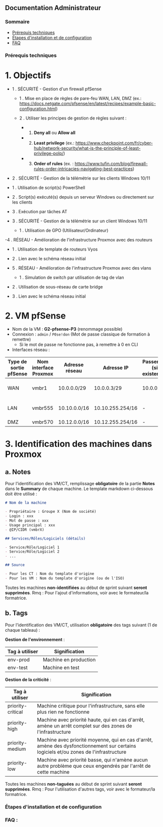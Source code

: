 ## Documentation Administrateur

### Sommaire
- [Prérequis techniques]()
- [Étapes d'installation et de configuration]()
- [FAQ]()

### Prérequis techniques

# 1. Objectifs

- 1 . SÉCURITÉ - Gestion d'un firewall pfSense
	- 1 . Mise en place de règles de pare-feu WAN, LAN, DMZ (ex.: https://docs.netgate.com/pfsense/en/latest/recipes/example-basic-configuration.html)
	
  - 2 . Utiliser les principes de gestion de règles suivant :
	-	1. **Deny all** ou **Allow all**
	-	2. **Least privilege** (ex.: https://www.checkpoint.com/fr/cyber-hub/network-security/what-is-the-principle-of-least-privilege-polp/)
	-	3. **Order of rules** (ex. : https://www.tufin.com/blog/firewall-rules-order-intricacies-navigating-best-practices)

- 2 . SÉCURITÉ - Gestion de la télémétrie sur les clients Windows 10/11
 -	1 . Utilisation de script(s) PowerShell
 -	2 . Script(s) exécuté(s) depuis un serveur Windows ou directement sur les clients
 -	3 . Exécution par tâches AT

- 3 . SÉCURITÉ - Gestion de la télémétrie sur un client Windows 10/11
  - 1 . Utilisation de GPO (Utilisateur/Ordinateur)

-4 . RÉSEAU - Amélioration de l'infrastructure Proxmox avec des routeurs
  -	1 . Utilisation de template de routeurs Vyos
  -	2 . Lien avec le schéma réseau initial

- 5 . RÉSEAU - Amélioration de l'infrastructure Proxmox avec des vlans
  -	1 . Simulation de switch par utilisation de tag de vlan
 -	2 . Utilisation de sous-réseau de carte bridge
 -	3 . Lien avec le schéma réseau initial

# 2. VM pfSense

- Nom de la VM : **G2-pfsense-P3** (renommage possible)
- Connexion : `admin` / `P0se!don` (Mot de passe classique de formation à remettre)
	- Si le mot de passe ne fonctionne pas, à remettre à 0 en CLI
- Interfaces réseau :

| Type de sortie pfSense | Nom interface Proxmox | Adresse réseau | Adresse IP       | Passerelle (si existence) | Rmq                  |
| ---------------------- | --------------------- | -------------- | ---------------- | ------------------------- | -------------------- |
| WAN                    | vmbr1                 | 10.0.0.0/29    | 10.0.0.3/29      | 10.0.0.1                  | Ne pas changer l'@IP |
| LAN                    | vmbr555               | 10.10.0.0/16   | 10.10.255.254/16 | -                         | Accès console web    |
| DMZ                    | vmbr570               | 10.12.0.0/16   | 10.12.255.254/16 | -                         | -                    |

# 3. Identification des machines dans Proxmox

## a. Notes

Pour l'identification des VM/CT, remplissage **obligatoire** de la partie **Notes** dans le **Summary** de chaque machine.
Le template markdown ci-dessous doit être utilisé :

```markdown
# Nom de la machine

- Propriétaire : Groupe X (Nom de société)
- Login : xxx
- Mot de passe : xxx
- Usage principal : xxx
- @IP/CIDR (vmbrX)

## Services/Rôles/Logiciels (détails)

- Service/Rôle/Logiciel 1
- Service/Rôle/Logiciel 2
- ...

## Source

- Pour les CT : Nom du template d'origine
- Pour les VM : Nom du template d'origine (ou de l'ISO)
```

Toutes les machines **non-identifiées** au début de sprint suivant **seront supprimées**.
Rmq : Pour l'ajout d'informations, voir avec le formateur/la formatrice.

## b. Tags

Pour l'identification des VM/CT, utilisation **obligatoire** des tags suivant (1 de chaque tableau) :

**Gestion de l'environnement** :

| Tag à utiliser | Signification         |
| -------------- | --------------------- |
| env-prod       | Machine en production |
| env-test       | Machine en test       |

**Gestion de la criticité** :

| Tag à utiliser    | Signification                                                                                                                         |
| ----------------- | ------------------------------------------------------------------------------------------------------------------------------------- |
| priority-critical | Machine critique pour l'infrastructure, sans elle plus rien ne fonctionne                                                             |
| priority-high     | Machine avec priorité haute, qui en cas d'arrêt, amène un arrêt complet sur des zones de l'infrastructure                             |
| priority-medium   | Machine avec priorité moyenne, qui en cas d'arrêt, amène des dysfonctionnement sur certains logiciels et/ou zones de l'infrastructure |
| priority-low      | Machine avec priorité basse, qui n'amène aucun autre problème que ceux engendrés par l'arrêt de cette machine                         |
Toutes les machines **non-taguées** au début de sprint suivant **seront supprimées**.
Rmq : Pour l'utilisation d'autres tags, voir avec le formateur/la formatrice.


### Étapes d'installation et de configuration


### FAQ :
